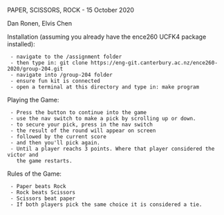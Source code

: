 PAPER, SCISSORS, ROCK - 15 October 2020 

Dan Ronen, Elvis Chen

Installation (assuming you already have the ence260 UCFK4 package installed):

     - navigate to the /assignment folder
     - then type in: git clone https://eng-git.canterbury.ac.nz/ence260-2020/group-204.git
     - navigate into /group-204 folder
     - ensure fun kit is connected
     - open a terminal at this directory and type in: make program

    
Playing the Game:

     - Press the button to continue into the game
     - use the nav switch to make a pick by scrolling up or down.
     - to secure your pick, press in the nav switch
     - the result of the round will appear on screen
     - followed by the current score
     - and then you'll pick again.
     - Until a player reachs 3 points. Where that player considered the victor and
       the game restarts.

      

Rules of the Game:

     - Paper beats Rock 
     - Rock beats Scissors
     - Scissors beat paper
     - If both players pick the same choice it is considered a tie.
